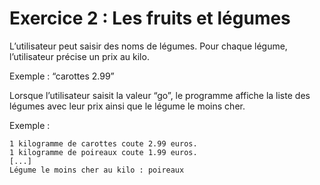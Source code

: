 # Exercice 2 : Les fruits et légumes

L’utilisateur peut saisir des noms de légumes. Pour chaque légume, l’utilisateur précise un prix au kilo.

Exemple : “carottes 2.99”

Lorsque l’utilisateur saisit la valeur “go”, le programme affiche la liste des légumes avec leur prix ainsi que le légume le moins cher.

Exemple :
```
1 kilogramme de carottes coute 2.99 euros.  
1 kilogramme de poireaux coute 1.99 euros.
[...]
Légume le moins cher au kilo : poireaux
```

